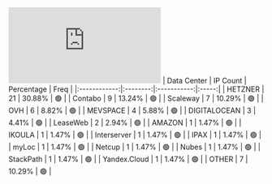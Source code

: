 ![Diagramm](https://github.com/obajay/StateSync-snapshots/blob/main/Projects/Lum/1/README.md)
| Data Center | IP Count | Percentage | Freq |
|:------------:|:--------:|:-----------:|:-----:|
| HETZNER | 21 | 30.88% | 🟢 |
| Contabo | 9 | 13.24% | 🟢 |
| Scaleway | 7 | 10.29% | 🟢 |
| OVH | 6 | 8.82% | 🟢 |
| MEVSPACE | 4 | 5.88% | 🟢 |
| DIGITALOCEAN | 3 | 4.41% | 🟢 |
| LeaseWeb | 2 | 2.94% | 🟢 |
| AMAZON | 1 | 1.47% | 🟢 |
| IKOULA | 1 | 1.47% | 🟢 |
| Interserver | 1 | 1.47% | 🟢 |
| IPAX | 1 | 1.47% | 🟢 |
| myLoc | 1 | 1.47% | 🟢 |
| Netcup | 1 | 1.47% | 🟢 |
| Nubes | 1 | 1.47% | 🟢 |
| StackPath | 1 | 1.47% | 🟢 |
| Yandex.Cloud | 1 | 1.47% | 🟢 |
| OTHER | 7 | 10.29% | 🟢 |
